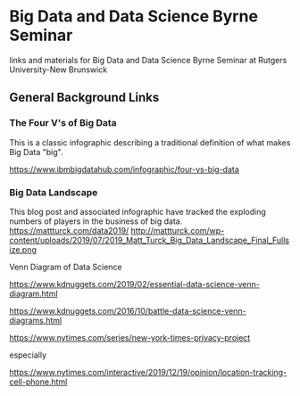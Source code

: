 # Big Data and Data Science Byrne Seminar
links and materials for Big Data and Data Science Byrne Seminar at Rutgers University-New Brunswick

## General Background Links 

### The Four V's of Big Data
This is a classic infographic describing a traditional definition of what makes Big Data "big".

<https://www.ibmbigdatahub.com/infographic/four-vs-big-data>

### Big Data Landscape

This blog post and associated infographic have tracked the exploding numbers of players in the business of big data.
<https://mattturck.com/data2019/>
<http://mattturck.com/wp-content/uploads/2019/07/2019_Matt_Turck_Big_Data_Landscape_Final_Fullsize.png>

Venn Diagram of Data Science

https://www.kdnuggets.com/2019/02/essential-data-science-venn-diagram.html

https://www.kdnuggets.com/2016/10/battle-data-science-venn-diagrams.html


https://www.nytimes.com/series/new-york-times-privacy-project

especially

https://www.nytimes.com/interactive/2019/12/19/opinion/location-tracking-cell-phone.html
